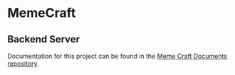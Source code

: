# MemeCraft
## Backend Server

Documentation for this project can be found in the [Meme Craft Documents repository](https://github.com/Deprecated-Dependencies/meme-craft-documents). 
